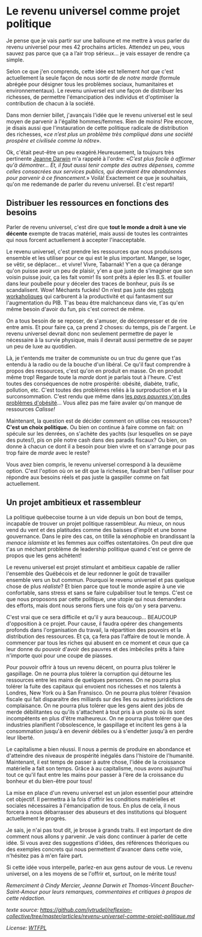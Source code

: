 # Le revenu universel comme projet politique

Je pense que je vais partir sur une balloune et me mettre à vous parler du revenu universel pour mes 42 prochains articles. Attendez un peu, vous sauvez pas parce que ça a l’air trop sérieux... je vais essayer de rendre ça simple.

Selon ce que j'en comprends, cette idée est tellement *hot* que c'est actuellement la seule façon de nous sortir de *de notre marde* (formule abrégée pour désigner tous les problèmes sociaux, humanitaires et environnementaux). Le revenu universel est une façon de distribuer les richesses, de permettre l'émancipation des individus et d'optimiser la contribution de chacun à la société.

Dans mon dernier billet, j'avançais l'idée que le revenu universel est le seul moyen de parvenir à l'égalité hommes/femmes. Rien de moins! Pire encore, je disais aussi que l'instauration de cette politique radicale de distribution des richesses, «*ce n’est plus un problème très compliqué dans une société prospère et civilisée comme la nôtre*».

Ok, c'était peut-être un peu exagéré.Heureusement, la toujours très pertinente [Jeanne Darwin](https://jeanneemard.wordpress.com/) m'a rappelé à l'ordre: «*C'est plus facile à affirmer qu'à démontrer... Et, il faut aussi tenir compte des autres dépenses, comme celles consacrées aux services publics, qui devraient être abandonnées pour parvenir à ce financement.*» Voilà! Exactement ce que je souhaitais, qu'on me redemande de parler du revenu universel. Et c'est reparti!

## Distribuer les ressources en fonctions des besoins

Parler de revenu universel, c'est dire que **tout le monde a droit à une vie décente** exempte de tracas matériel, mais aussi de toutes les contraintes qui nous forcent actuellement à accepter l'inacceptable.

Le revenu universel, c'est prendre les ressources que nous produisons ensemble et les utiliser pour ce qui est le plus important. Manger, se loger, se vêtir, se déplacer... et vivre! Vivre, Tabarnak! Y'en a que ça dérange qu'on puisse avoir un peu de plaisir, y'en a que juste de s'imaginer que son voisin puisse jouir, ça les fait vomir! Ils sont prêts à épier les B.S. et fouiller dans leur poubelle pour y déceler des traces de bonheur, puis ils se scandalisent. Wow! Méchants fuckés! On n’est pas juste des [robots workaholiques](https://fr.wikipedia.org/wiki/Bourreau_de_travail) qui carburent à la productivité et qui fantasment sur l'augmentation du PIB. T'as beau être malchanceux dans vie, t'as qu'en même besoin d'avoir du fun, pis c'est correct de même.

On a tous besoin de se reposer, de s'amuser, de décompresser et de rire entre amis. Et pour faire ça, ça prend 2 choses: du temps, pis de l'argent. Le revenu universel devrait donc non seulement permettre de payer le nécessaire à la survie physique, mais il devrait aussi permettre de se payer un peu de luxe au quotidien.

Là, je t'entends me traiter de communiste ou un truc du genre que t'as entendu à la radio ou de la bouche d'un libéral. Ce qu'il faut comprendre à propos des ressources, c'est qu'on en produit en masse. On en produit même trop! Regarde toute la *marde* dont je parlais tout à l'heure. C'est toutes des conséquences de notre prospérité: obésité, diabète, trafic, pollution, etc. C'est toutes des problèmes reliés à la surproduction et à la surconsommation. C'est rendu que même dans [les *pays pauvres* y'on des problèmes d'obésité](http://www.fao.org/Focus/F/obesity/obes2.htm)... Vous allez pas me faire avaler qu'on manque de ressources *Calisse!*

Maintenant, la question est de décider comment on utilise ces ressources? **C'est un choix politique.** Ou bien on continue à faire comme on fait: on spécule sur les denrées, on s'achète des yachts (sur lesquelles on se paye des putes!), pis on pile notre cash dans des paradis fiscaux? Ou bien, on donne à chacun ce dont il a besoin pour bien vivre et on s'arrange pour pas trop faire de *marde* avec le reste?

Vous avez bien compris, le revenu universel correspond à la deuxième option. C'est l'option où on se dit que la richesse, faudrait ben l'utiliser pour répondre aux besoins réels et pas juste la gaspiller comme on fait actuellement.

## Un projet ambitieux et rassembleur

La politique québecoise tourne à un vide depuis un bon bout de temps, incapable de trouver un projet politique rassembleur. Au mieux, on nous vend du vent et des platitudes comme des baisses d'impôt et une bonne gouvernance. Dans le pire des cas, on titille la xénophobie en brandissant la *menace islamiste* et les femmes aux coiffes ostentatoires. On peut dire que t'as un méchant problème de leadership politique quand c'est ce genre de propos que les gens achètent!

Le revenu universel est projet stimulant et ambitieux capable de rallier l'ensemble des Québécois et de leur redonner le goût de travailler ensemble vers un but commun. Pourquoi le revenu universel et pas quelque chose de plus *réaliste*? Et bien parce que tout le monde aspire à une vie confortable, sans stress et sans se faire culpabiliser tout le temps. C'est ce que nous proposons par cette politique, une utopie qui nous demandera des efforts, mais dont nous serons fiers une fois qu'on y sera parvenu.

C'est vrai que ce sera difficile et qu'il y aura beaucoup... BEAUCOUP d'opposition à ce projet. Pour cause, il faudra opérer des changements profonds dans l'organisation du travail, la répartition des pouvoirs et la distribution des ressources.  Et ça, ça fera pas l'affaire de tout le monde. À commencer par tous les riches qui abusent en ce moment et ceux que ça leur donne du pouvoir d'avoir des pauvres et des imbéciles prêts à faire n'importe quoi pour une coupe de piasses.

Pour pouvoir offrir à tous un revenu décent, on pourra plus tolérer le gaspillage. On ne pourra plus tolérer la corruption qui détourne les ressources entre les mains de quelques personnes. On ne pourra plus tolérer la fuite des capitaux qui envoient nos richesses et nos talents à Londres, New York ou à San Fransisco. On ne pourra plus tolérer l'évasion fiscale qui fait disparaitre des milliards sur des îles ou autres juridictions de complaisance. On ne pourra plus tolérer que les gens aient des jobs de merde débilitantes ou qu'ils s'attachent à tout pris à un poste où ils sont incompétents en plus d'être malheureux. On ne pourra plus tolérer que des industries planifient l'obsolescence, le gaspillage et incitent les gens à la consommation jusqu'à en devenir débiles ou à s'endetter jusqu'à en perdre leur liberté.

Le capitalisme a bien réussi. Il nous a permis de produire en abondance et d'atteindre des niveaux de prospérité inégalés dans l'histoire de l'humanité. Maintenant, il est temps de passer à autre chose, l'idée de la croissance matérielle a fait son temps. Grâce à au capitalisme, nous avons aujourd'hui tout ce qu'il faut entre les mains pour passer à l'ère de la croissance du bonheur et du bien-être pour tous!

La mise en place d'un revenu universel est un jalon essentiel pour atteindre cet objectif. Il permettra à la fois d'offrir les conditions matérielles et sociales nécessaires à l'émancipation de tous. En plus de cela, il nous forcera à nous débarrasser des abuseurs et des institutions qui bloquent actuellement le progrès.

Je sais, je n'ai pas tout dit, je brosse à grands traits. Il est important de dire comment nous allons y parvenir. Je vais donc continuer à parler de cette idée. Si vous avez des suggestions d'idées, des références théoriques ou des exemples concrets qui nous permettent d'avancer dans cette voie, n'hésitez pas à m'en faire part.

Si cette idée vous interpelle, parlez-en aux gens autour de vous. Le revenu universel, on a les moyens de se l'offrir et, surtout, on le mérite tous!

*Remerciment à Cindy Mercier, Jeanne Darwin et Thomas-Vincent Boucher-Saint-Amour pour leurs remarques, commentaires et critiques à propos de cette rédaction.*

*texte source: https://github.com/jvtrudel/reflexion-collective/tree/master/articles/revenu-universel-comme-projet-politique.md*

*License: [WTFPL](http://www.wtfpl.net/)*
